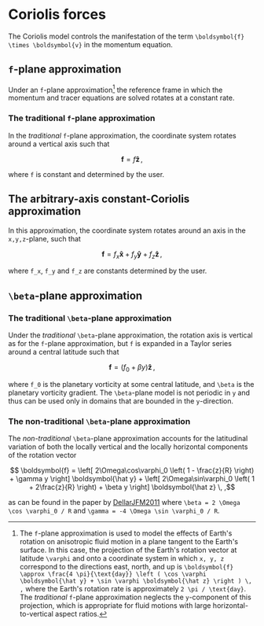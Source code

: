 # Coriolis forces

The Coriolis model controls the manifestation of the term ``\boldsymbol{f} \times \boldsymbol{v}``
in the momentum equation.

## ``f``-plane approximation

Under an ``f``-plane approximation[^3] the reference frame in which
the momentum and tracer equations are solved rotates at a constant rate.

### The traditional ``f``-plane approximation

In the *traditional* ``f``-plane approximation, the coordinate system rotates around
a vertical axis such that
```math
    \boldsymbol{f} = f \boldsymbol{\hat z} \, ,
```
where ``f`` is constant and determined by the user.

## The arbitrary-axis constant-Coriolis approximation

In this approximation, the coordinate system rotates around an axis in the ``x,y,z``-plane, such
that
```math
    \boldsymbol{f} = f_x \boldsymbol{\hat x} + f_y \boldsymbol{\hat y} + f_z \boldsymbol{\hat z} \, ,
```
where ``f_x``, ``f_y`` and ``f_z`` are constants determined by the user.


[^3]: The ``f``-plane approximation is used to model the effects of Earth's rotation on anisotropic 
      fluid motion in a plane tangent to the Earth's surface. In this case, the projection of 
      the Earth's rotation vector at latitude ``\varphi`` and onto a coordinate system in which 
      ``x, y, z`` correspond to the directions east, north, and up is
      ``\boldsymbol{f} \approx \frac{4 \pi}{\text{day}} \left ( \cos \varphi \boldsymbol{\hat y} + \sin \varphi \boldsymbol{\hat z} \right ) \, ,``
      where the Earth's rotation rate is approximately ``2 \pi / \text{day}``. The *traditional* 
      ``f``-plane approximation neglects the ``y``-component of this projection, which is appropriate 
      for fluid motions with large horizontal-to-vertical aspect ratios.

## ``\beta``-plane approximation

### The traditional ``\beta``-plane approximation

Under the *traditional* ``\beta``-plane approximation, the rotation axis is vertical as for the
``f``-plane approximation, but ``f`` is expanded in a Taylor series around a central latitude 
such that
```math
    \boldsymbol{f} = \left ( f_0 + \beta y \right ) \boldsymbol{\hat z} \, ,
```
where ``f_0`` is the planetary vorticity at some central latitude, and ``\beta`` is the
planetary vorticity gradient.
The ``\beta``-plane model is not periodic in ``y`` and thus can be used only in domains that
are bounded in the ``y``-direction.

### The non-traditional ``\beta``-plane approximation

The *non-traditional* ``\beta``-plane approximation accounts for the latitudinal variation of both
the locally vertical and the locally horizontal components of the rotation vector
```math
    \boldsymbol{f} = \left[ 2\Omega\cos\varphi_0 \left( 1 -  \frac{z}{R} \right) + \gamma y \right] \boldsymbol{\hat y}
           + \left[ 2\Omega\sin\varphi_0 \left( 1 + 2\frac{z}{R} \right) + \beta  y \right] \boldsymbol{\hat z} \, ,
```
as can be found in the paper by [DellarJFM2011](@cite) where 
``\beta = 2 \Omega \cos \varphi_0 / R`` and ``\gamma = -4 \Omega \sin \varphi_0 / R``.
